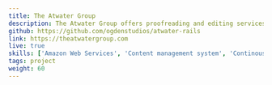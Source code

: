 ```yaml
---
title: The Atwater Group 
description: The Atwater Group offers proofreading and editing services - all at affordable rates. I built a custom content management system and website for them with Ruby on Rails. The site is hosted with Heroku for continuous deployment.
github: https://github.com/ogdenstudios/atwater-rails
link: https://theatwatergroup.com
live: true
skills: ['Amazon Web Services', 'Content management system', 'Continous deployment', 'CSS', 'DNS', 'Heroku', 'HTML', 'JavaScript', 'Ruby on Rails', 'Sass']
tags: project
weight: 60
---
```

